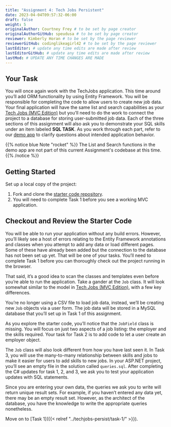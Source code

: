 ```yaml
---
title: "Assignment 4: Tech Jobs Persistent"
date: 2023-04-04T09:57:32-06:00
draft: false
weight: 5
originalAuthor: Courtney Frey # to be set by page creator
originalAuthorGitHub: speudusa # to be set by page creator
reviewer: Kimberly Horan # to be set by the page reviewer
reviewerGitHub: codinglikeagirl42 # to be set by the page reviewer
lastEditor: # update any time edits are made after review
lastEditorGitHub: # update any time edits are made after review
lastMod: # UPDATE ANY TIME CHANGES ARE MADE
---
```


## Your Task
You will once again work with the TechJobs application. This time around you’ll add ORM functionality by using Entity Framework. You will be responsible for completing the code to allow users to create new job data.
Your final application will have the same list and search capabilities as your [Tech Jobs (MVC Edition)](../techjobs-mvc/) but you’ll need to do the work to connect the project to a database for storing user-submitted job data.
Each of the three sections of this assignment will also ask you to demonstrate your SQL skills under an item labeled **SQL TASK**.
As you work through each part, refer to our [demo app](https://techjobs-persistent.launchcodelearning.org/) to clarify questions about intended application behavior.

{{% notice blue Note "rocket" %}}
The List and Search functions in the demo app are not part of this current Assignment's codebase at this time.
{{% /notice %}}

## Getting Started
Set up a local copy of the project:

1. Fork and clone the [starter code repository](https://github.com/LaunchCodeEducation/CSharp6-TechJobs-Persistent).
1. You will need to complete Task 1 before you see a working MVC application.

## Checkout and Review the Starter Code
You will be able to run your application without any build errors. However, you’ll likely see a host of errors relating to the Entity Framework annotations and classes when you attempt to add any data or load different pages. Some of these have already been added but the connection to the database has not been set up yet. That will be one of your tasks. You’ll need to complete Task 1 before you can thoroughly check out the project running in the browser.

That said, it’s a good idea to scan the classes and templates even before you’re able to run the application. Take a gander at the `Job` class. It will look somewhat similar to the model in [Tech Jobs (MVC Edition)](../techjobs-mvc/), with a few key differences.

You’re no longer using a CSV file to load job data, instead, we’ll be creating new `Job` objects via a user form. The job data will be stored in a MySQL database that you’ll set up in Task 1 of this assignment.

As you explore the starter code, you’ll notice that the `JobField` class is missing. You will focus on just two aspects of a job listing: the employer and the skills required. Your task for Task 2 is to add code to let a user create an employer object.

The `Job` class will also look different from how you have last seen it. In Task 3, you will use the many-to-many relationship between skills and jobs to make it easier for users to add skills to new jobs. In your ASP.NET project, you’ll see an empty file in the solution called `queries.sql`. After completing the C# updates for task 1, 2, and 3, we ask you to test your application updates with SQL statements.

Since you are entering your own data, the queries we ask you to write will return unique result sets. For example, if you haven’t entered any data yet, there may be an empty result set. However, as the architect of the database, you have the knowledge to write the appropriate queries nonetheless.

Move on to [Task 1]({{< relref "../techjobs-persist/task-1/" >}}).
